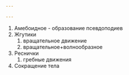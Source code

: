 ```yaml
---

---
```

1. Амебоидное - образование псевдоподиев
2. Жгутики
	1. вращательное движение
	2. вращательное+волнообразное
3. Реснички
	1. гребные движения
4. Сокращение тела